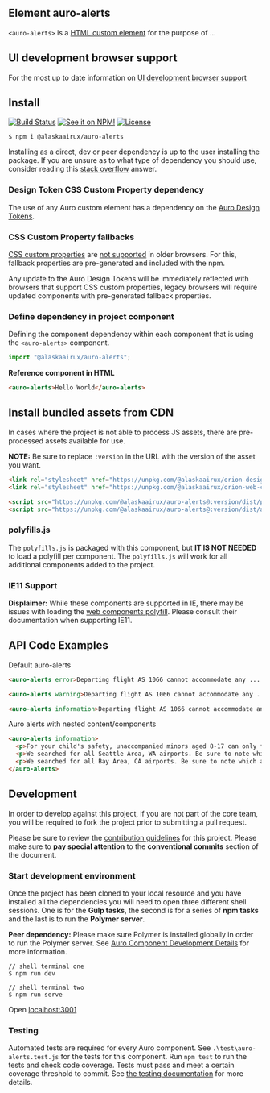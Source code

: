 ## Element auro-alerts

`<auro-alerts>` is a [HTML custom element](https://developer.mozilla.org/en-US/docs/Web/Web_Components/Using_custom_elements) for the purpose of ...

## UI development browser support

For the most up to date information on [UI development browser support](https://auro.alaskaair.com/support/browsersSupport)

## Install

[![Build Status](https://img.shields.io/travis/AlaskaAirlines/auro-alerts?branch=master&style=for-the-badge)](https://travis-ci.org/github/AlaskaAirlines/auro-alerts)
[![See it on NPM!](https://img.shields.io/npm/v/@alaskaairux//auro-alerts?style=for-the-badge&color=orange)](https://www.npmjs.com/package/@alaskaairux//auro-alerts)
[![License](https://img.shields.io/npm/l/@alaskaairux//auro-alerts?color=blue&style=for-the-badge)](https://www.apache.org/licenses/LICENSE-2.0)

```shell
$ npm i @alaskaairux/auro-alerts
```

Installing as a direct, dev or peer dependency is up to the user installing the package. If you are unsure as to what type of dependency you should use, consider reading this [stack overflow](https://stackoverflow.com/questions/18875674/whats-the-difference-between-dependencies-devdependencies-and-peerdependencies) answer.

### Design Token CSS Custom Property dependency

The use of any Auro custom element has a dependency on the [Auro Design Tokens](https://auro.alaskaair.com/getting-started/developers/design-tokens).

### CSS Custom Property fallbacks

[CSS custom properties](https://developer.mozilla.org/en-US/docs/Web/CSS/Using_CSS_custom_properties) are [not supported](https://auro.alaskaair.com/support/custom-properties) in older browsers. For this, fallback properties are pre-generated and included with the npm.

Any update to the Auro Design Tokens will be immediately reflected with browsers that support CSS custom properties, legacy browsers will require updated components with pre-generated fallback properties.

### Define dependency in project component

Defining the component dependency within each component that is using the `<auro-alerts>` component.

```javascript
import "@alaskaairux/auro-alerts";
```

**Reference component in HTML**

```html
<auro-alerts>Hello World</auro-alerts>
```

## Install bundled assets from CDN

In cases where the project is not able to process JS assets, there are pre-processed assets available for use.

**NOTE:** Be sure to replace `:version` in the URL with the version of the asset you want.

```html
<link rel="stylesheet" href="https://unpkg.com/@alaskaairux/orion-design-tokens@:version/dist/tokens/CSSTokenProperties.css" />
<link rel="stylesheet" href="https://unpkg.com/@alaskaairux/orion-web-core-style-sheets@:version/dist/bundled/baseline.css" />

<script src="https://unpkg.com/@alaskaairux/auro-alerts@:version/dist/polyfills.js"></script>
<script src="https://unpkg.com/@alaskaairux/auro-alerts@:version/dist/auro-alerts__bundled.js"></script>
```

### polyfills.js

The `polyfills.js` is packaged with this component, but **IT IS NOT NEEDED** to load a polyfill per component. The `polyfills.js` will work for all additional components added to the project.

### IE11 Support

**Displaimer:** While these components are supported in IE, there may be issues with loading the [web components polyfill](https://www.webcomponents.org/polyfills). Please consult their documentation when supporting IE11.


## API Code Examples

Default auro-alerts

```html
<auro-alerts error>Departing flight AS 1066 cannot accommodate any ... </auro-alerts>
```

```html
<auro-alerts warning>Departing flight AS 1066 cannot accommodate any ... </auro-alerts>
```

```html
<auro-alerts information>Departing flight AS 1066 cannot accommodate any ... </auro-alerts>
```

Auro alerts with nested content/components

```html
<auro-alerts information>
  <p>For your child's safety, unaccompanied minors aged 8-17 can only fly on Alaska Airlines flights departing between 5:00 AM and 9:00 PM. <auro-hyperlink href="/children-travel">Rules for children traveling alone.</auro-hyperlink></p>
  <p>We searched for all Seattle Area, WA airports. Be sure to note which airport is being used.</p>
  <p>We searched for all Bay Area, CA airports. Be sure to note which airport is being used.</p>
</auro-alerts>
```

## Development

In order to develop against this project, if you are not part of the core team, you will be required to fork the project prior to submitting a pull request.

Please be sure to review the [contribution guidelines](https://auro.alaskaair.com/getting-started/developers/contributing) for this project. Please make sure to **pay special attention** to the **conventional commits** section of the document.

### Start development environment

Once the project has been cloned to your local resource and you have installed all the dependencies you will need to open three different shell sessions. One is for the **Gulp tasks**, the second is for a series of **npm tasks** and the last is to run the **Polymer server**.

**Peer dependency:** Please make sure Polymer is installed globally in order to run the Polymer server. See [Auro Component Development Details](https://github.com/AlaskaAirlines/auro_docs/blob/master/src/TECH_DETAILS.md) for more information.

```shell
// shell terminal one
$ npm run dev

// shell terminal two
$ npm run serve
```

Open [localhost:3001](http://localhost:3001/)

### Testing
Automated tests are required for every Auro component. See `.\test\auro-alerts.test.js` for the tests for this component. Run `npm test` to run the tests and check code coverage. Tests must pass and meet a certain coverage threshold to commit. See [the testing documentation](https://auro.alaskaair.com/support/tests) for more details.
